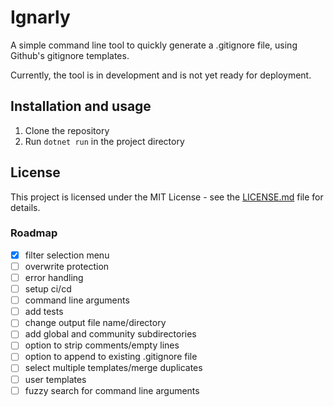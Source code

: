 # Ignarly

A simple command line tool to quickly generate a .gitignore file, using Github's gitignore templates.

Currently, the tool is in development and is not yet ready for deployment.

## Installation and usage

1. Clone the repository
2. Run `dotnet run` in the project directory

## License

This project is licensed under the MIT License - see the [LICENSE.md](LICENSE.md) file for details.

### Roadmap

- [x] filter selection menu
- [ ] overwrite protection
- [ ] error handling
- [ ] setup ci/cd
- [ ] command line arguments
- [ ] add tests
- [ ] change output file name/directory
- [ ] add global and community subdirectories
- [ ] option to strip comments/empty lines
- [ ] option to append to existing .gitignore file
- [ ] select multiple templates/merge duplicates
- [ ] user templates
- [ ] fuzzy search for command line arguments
